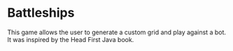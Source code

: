 # Battleships

This game allows the user to generate a custom grid and play against a bot. It was inspired by the Head First Java book.
